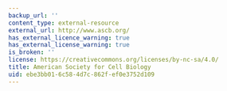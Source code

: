```yaml
---
backup_url: ''
content_type: external-resource
external_url: http://www.ascb.org/
has_external_licence_warning: true
has_external_license_warning: true
is_broken: ''
license: https://creativecommons.org/licenses/by-nc-sa/4.0/
title: American Society for Cell Biology
uid: ebe3bb01-6c58-4d7c-862f-ef0e3752d109
---
```

